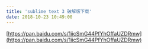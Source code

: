 ```yaml
---
title: 'sublime text 3 破解版下载'
date: 2018-10-23 10:49:00
---   
```

[https://pan.baidu.com/s/1iicSmG44PfYhOffaUZDRmw](https://pan.baidu.com/s/1iicSmG44PfYhOffaUZDRmw)
